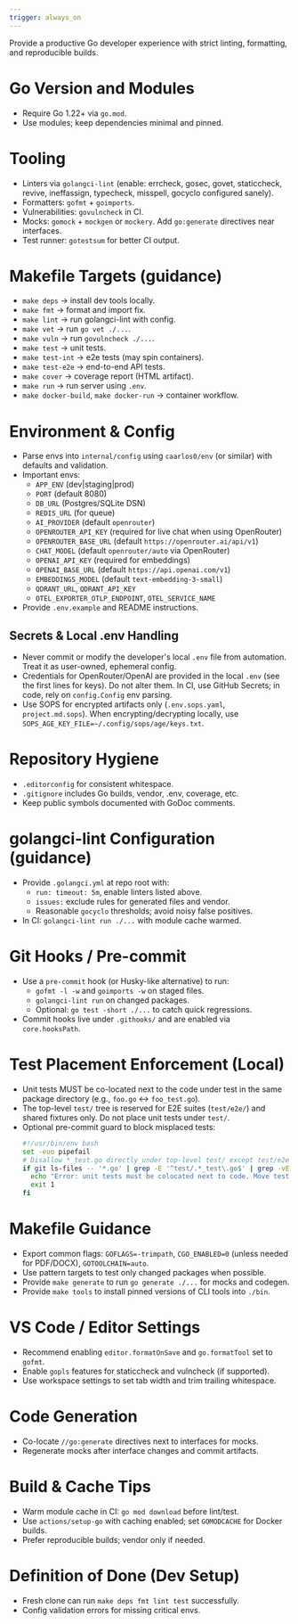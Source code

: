 ```yaml
---
trigger: always_on
---
```


Provide a productive Go developer experience with strict linting, formatting, and reproducible builds.

# Go Version and Modules
- Require Go 1.22+ via `go.mod`.
- Use modules; keep dependencies minimal and pinned.

# Tooling
- Linters via `golangci-lint` (enable: errcheck, gosec, govet, staticcheck, revive, ineffassign, typecheck, misspell, gocyclo configured sanely).
- Formatters: `gofmt` + `goimports`.
- Vulnerabilities: `govulncheck` in CI.
- Mocks: `gomock` + `mockgen` or `mockery`. Add `go:generate` directives near interfaces.
- Test runner: `gotestsum` for better CI output.

# Makefile Targets (guidance)
- `make deps` → install dev tools locally.
- `make fmt` → format and import fix.
- `make lint` → run golangci-lint with config.
- `make vet` → run `go vet ./...`.
- `make vuln` → run `govulncheck ./...`.
- `make test` → unit tests.
- `make test-int` → e2e tests (may spin containers).
- `make test-e2e` → end-to-end API tests.
- `make cover` → coverage report (HTML artifact).
- `make run` → run server using `.env`.
- `make docker-build`, `make docker-run` → container workflow.

# Environment & Config
- Parse envs into `internal/config` using `caarlos0/env` (or similar) with defaults and validation.
- Important envs:
  - `APP_ENV` (dev|staging|prod)
  - `PORT` (default 8080)
  - `DB_URL` (Postgres/SQLite DSN)
  - `REDIS_URL` (for queue)
  - `AI_PROVIDER` (default `openrouter`)
  - `OPENROUTER_API_KEY` (required for live chat when using OpenRouter)
  - `OPENROUTER_BASE_URL` (default `https://openrouter.ai/api/v1`)
  - `CHAT_MODEL` (default `openrouter/auto` via OpenRouter)
  - `OPENAI_API_KEY` (required for embeddings)
  - `OPENAI_BASE_URL` (default `https://api.openai.com/v1`)
  - `EMBEDDINGS_MODEL` (default `text-embedding-3-small`)
  - `QDRANT_URL`, `QDRANT_API_KEY`
  - `OTEL_EXPORTER_OTLP_ENDPOINT`, `OTEL_SERVICE_NAME`
- Provide `.env.example` and README instructions.

## Secrets & Local .env Handling
- Never commit or modify the developer's local `.env` file from automation. Treat it as user-owned, ephemeral config.
- Credentials for OpenRouter/OpenAI are provided in the local `.env` (see the first lines for keys). Do not alter them. In CI, use GitHub Secrets; in code, rely on `config.Config` env parsing.
- Use SOPS for encrypted artifacts only (`.env.sops.yaml`, `project.md.sops`). When encrypting/decrypting locally, use `SOPS_AGE_KEY_FILE=~/.config/sops/age/keys.txt`.

# Repository Hygiene
- `.editorconfig` for consistent whitespace.
- `.gitignore` includes Go builds, vendor, .env, coverage, etc.
- Keep public symbols documented with GoDoc comments.

# golangci-lint Configuration (guidance)
- Provide `.golangci.yml` at repo root with:
  - `run: timeout: 5m`, enable linters listed above.
  - `issues:` exclude rules for generated files and vendor.
  - Reasonable `gocyclo` thresholds; avoid noisy false positives.
- In CI: `golangci-lint run ./...` with module cache warmed.

# Git Hooks / Pre-commit
- Use a `pre-commit` hook (or Husky-like alternative) to run:
  - `gofmt -l -w` and `goimports -w` on staged files.
  - `golangci-lint run` on changed packages.
  - Optional: `go test -short ./...` to catch quick regressions.
- Commit hooks live under `.githooks/` and are enabled via `core.hooksPath`.

# Test Placement Enforcement (Local)
- Unit tests MUST be co-located next to the code under test in the same package directory (e.g., `foo.go` ↔ `foo_test.go`).
- The top-level `test/` tree is reserved for E2E suites (`test/e2e/`) and shared fixtures only. Do not place unit tests under `test/`.
- Optional pre-commit guard to block misplaced tests:
  ```bash
  #!/usr/bin/env bash
  set -euo pipefail
  # Disallow *_test.go directly under top-level test/ except test/e2e/**
  if git ls-files -- '*.go' | grep -E '^test/.*_test\.go$' | grep -vE '^test/e2e/'; then
    echo "Error: unit tests must be colocated next to code. Move tests out of top-level test/ (allowed only under test/e2e/)." >&2
    exit 1
  fi
  ```

# Makefile Guidance
- Export common flags: `GOFLAGS=-trimpath`, `CGO_ENABLED=0` (unless needed for PDF/DOCX), `GOTOOLCHAIN=auto`.
- Use pattern targets to test only changed packages when possible.
- Provide `make generate` to run `go generate ./...` for mocks and codegen.
- Provide `make tools` to install pinned versions of CLI tools into `./bin`.

# VS Code / Editor Settings
- Recommend enabling `editor.formatOnSave` and `go.formatTool` set to `gofmt`.
- Enable `gopls` features for staticcheck and vulncheck (if supported).
- Use workspace settings to set tab width and trim trailing whitespace.

# Code Generation
- Co-locate `//go:generate` directives next to interfaces for mocks.
- Regenerate mocks after interface changes and commit artifacts.

# Build & Cache Tips
- Warm module cache in CI: `go mod download` before lint/test.
- Use `actions/setup-go` with caching enabled; set `GOMODCACHE` for Docker builds.
- Prefer reproducible builds; vendor only if needed.

# Definition of Done (Dev Setup)
- Fresh clone can run `make deps fmt lint test` successfully.
- Config validation errors for missing critical envs.
